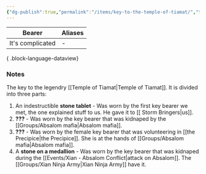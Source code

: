 ```yaml
---
{"dg-publish":true,"permalink":"/items/key-to-the-temple-of-tiamat/","tags":["item"],"dgShowBacklinks":true,"dgShowLocalGraph":true,"noteIcon":"item","created":"2024-01-06T13:32:16.425+01:00","updated":"2024-01-18T22:39:09.224+01:00"}
---
```


| Bearer           | Aliases |
| ---------------- | ------- |
| It's complicated | \-      |

{ .block-language-dataview}
### Notes
The key to the legendry [[Temple of Tiamat\|Temple of Tiamat]].
It is divided into three parts:
1. An indestructible **stone tablet** - Was worn by the first key bearer we met, the one explained stuff to us. He gave it to [[ Storm Bringers\|us]].
2. **???** - Was worn by the key bearer that was kidnaped by the [[Groups/Absalom mafia\|Absalom mafia]]. 
3. **???** - Was worn by the female key bearer that was volunteering in [[the Precipice\|the Precipice]]. She is at the hands of [[Groups/Absalom mafia\|Absalom mafia]].
4. A **stone on a medallion** - Was worn by the key bearer that was kidnaped during the [[Events/Xian - Absalom Conflict\|attack on Absalom]]. The [[Groups/Xian Ninja Army\|Xian Ninja Army]] have it.
